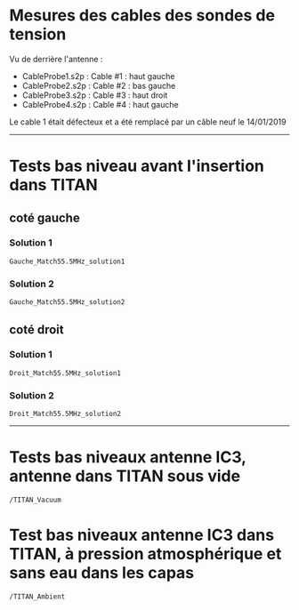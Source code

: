 # Mesures des cables des sondes de tension
Vu de derrière l'antenne :
* CableProbe1.s2p : Cable #1 : haut gauche
* CableProbe2.s2p : Cable #2 : bas gauche
* CableProbe3.s2p : Cable #3 : haut droit
* CableProbe4.s2p : Cable #4 : haut gauche

Le cable 1 était défecteux et a été remplacé par un câble neuf le 14/01/2019

------------------------------------------------------

# Tests bas niveau avant l'insertion dans TITAN
## coté gauche
### Solution 1
`Gauche_Match55.5MHz_solution1`
### Solution 2
`Gauche_Match55.5MHz_solution2`
## coté droit
### Solution 1
`Droit_Match55.5MHz_solution1`
### Solution 2
`Droit_Match55.5MHz_solution2`

------------------------------------------------------

# Tests bas niveaux antenne IC3, antenne dans TITAN sous vide
`/TITAN_Vacuum`

# Test bas niveaux antenne IC3 dans TITAN, à pression atmosphérique et sans eau dans les capas
`/TITAN_Ambient`
